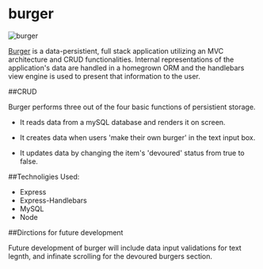 # burger
![burger](./assets/images/burger.png "Logo")

[Burger](https://stormy-mountain-12270.herokuapp.com/) is a data-persistient, full stack application utilizing an MVC architecture and CRUD functionalities. Internal representations of the application's data are handled in a homegrown ORM and the handlebars view engine is used to present that information to the user. 

##CRUD 

Burger performs three out of the four basic functions of persistient storage. 

* It reads data from a mySQL database and renders it on screen. 

* It creates data when users 'make their own burger' in the text input box. 

* It updates data by changing the item's 'devoured' status from true to false. 

##Technoligies Used: 

* Express 
* Express-Handlebars
* MySQL 
* Node

##Dirctions for future development

Future development of burger will include data input validations for text legnth, and infinate scrolling for the devoured burgers section. 
